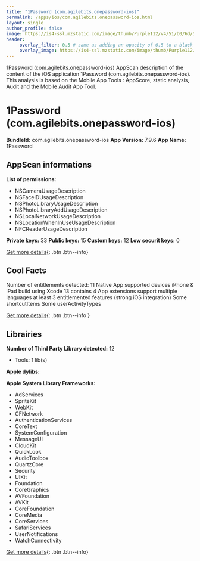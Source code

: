 ```yaml
---
title: "1Password (com.agilebits.onepassword-ios)"
permalink: /apps/ios/com.agilebits.onepassword-ios.html
layout: single
author_profile: false
image: https://is4-ssl.mzstatic.com/image/thumb/Purple112/v4/51/b0/6d/51b06da0-787c-afd8-1563-14d80c094da2/AppIcon-0-0-1x_U007emarketing-0-0-0-6-0-0-sRGB-0-0-0-GLES2_U002c0-512MB-85-220-0-0.png/512x512bb.jpg
header: 
     overlay_filter: 0.5 # same as adding an opacity of 0.5 to a black background
     overlay_image: https://is4-ssl.mzstatic.com/image/thumb/Purple112/v4/51/b0/6d/51b06da0-787c-afd8-1563-14d80c094da2/AppIcon-0-0-1x_U007emarketing-0-0-0-6-0-0-sRGB-0-0-0-GLES2_U002c0-512MB-85-220-0-0.png/512x512bb.jpg
---
```

1Password (com.agilebits.onepassword-ios) AppScan description of the content of the iOS application 1Password (com.agilebits.onepassword-ios). This analysis is based on the Mobile App Tools : AppScore, static analysis, Audit and the Mobile Audit App Tool.

# 1Password (com.agilebits.onepassword-ios)

**BundleId:** com.agilebits.onepassword-ios
**App Version:** 7.9.6
**App Name:** 1Password


## AppScan informations 

**List of permissions:** 
- NSCameraUsageDescription
- NSFaceIDUsageDescription
- NSPhotoLibraryUsageDescription
- NSPhotoLibraryAddUsageDescription
- NSLocalNetworkUsageDescription
- NSLocationWhenInUseUsageDescription
- NFCReaderUsageDescription
  
  
**Private keys:** 33
**Public keys:** 15
**Custom keys:** 12
**Low securit keys:** 0
  
[Get more details](/pricing.html){: .btn .btn--info}

## Cool Facts

Number of entitlements detected: 11
Native App
supported devices iPhone & iPad
build using Xcode 13
contains 4 App extensions
support multiple languages
at least 3 entitlemented features (strong iOS integration)
Some shortcutItems 
Some userActivityTypes
  
[Get more details](/pricing.html){: .btn .btn--info }

## Librairies 
**Number of Third Party Library detected:** 12
- Tools: 1 lib(s)


**Apple dylibs:**


**Apple System Library Frameworks:**
- AdServices
- SpriteKit
- WebKit
- CFNetwork
- AuthenticationServices
- CoreText
- SystemConfiguration
- MessageUI
- CloudKit
- QuickLook
- AudioToolbox
- QuartzCore
- Security
- UIKit
- Foundation
- CoreGraphics
- AVFoundation
- AVKit
- CoreFoundation
- CoreMedia
- CoreServices
- SafariServices
- UserNotifications
- WatchConnectivity


  
[Get more details](/pricing.html){: .btn .btn--info}

